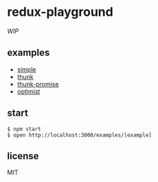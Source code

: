# redux-playground

_WIP_

## examples

- [simple](examples/simple)
- [thunk](examples/thunk)
- [thunk-promise](examples/thunk-promise)
- [optimist](examples/optimist)

## start

```
$ npm start
$ open http://localhost:3000/examples/[example]
```

## license

MIT

